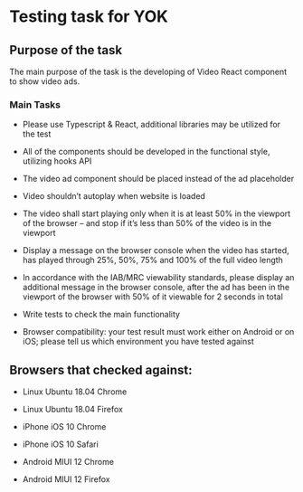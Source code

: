 # Testing task for YOK

## Purpose of the task

The main purpose of the task is the developing of Video React component to
show video ads.

### Main Tasks

- Please use Typescript & React, additional libraries may be utilized for the test

- All of the components should be developed in the functional style, utilizing hooks
API

- The video ad component should be placed instead of the ad placeholder

- Video shouldn’t autoplay when website is loaded

- The video shall start playing only when it is at least 50% in the viewport of the
browser – and stop if it’s less than 50% of the video is in the viewport

- Display a message on the browser console when the video has started, has
played through 25%, 50%, 75% and 100% of the full video length

- In accordance with the IAB/MRC viewability standards, please display an
additional message in the browser console, after the ad has been in the viewport
of the browser with 50% of it viewable for 2 seconds in total

- Write tests to check the main functionality

- Browser compatibility: your test result must work either on Android or on iOS;
please tell us which environment you have tested against

## Browsers that checked against:

- Linux Ubuntu 18.04 Chrome

- Linux Ubuntu 18.04 Firefox

- iPhone iOS 10 Chrome

- iPhone iOS 10 Safari

- Android MIUI 12 Chrome

- Android MIUI 12 Firefox
